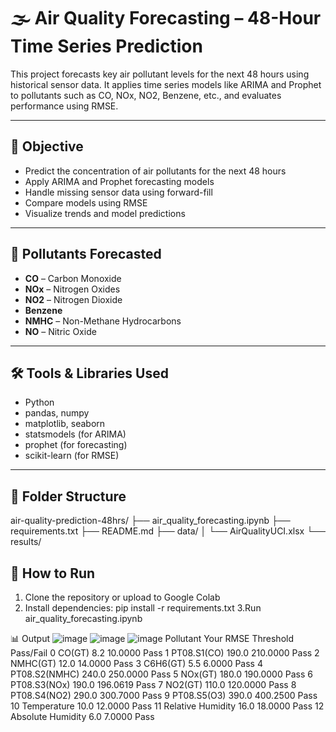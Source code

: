 # 🌫️ Air Quality Forecasting – 48-Hour Time Series Prediction

This project forecasts key air pollutant levels for the next 48 hours using historical sensor data. It applies time series models like ARIMA and Prophet to pollutants such as CO, NOx, NO2, Benzene, etc., and evaluates performance using RMSE.

---

## 🎯 Objective

- Predict the concentration of air pollutants for the next 48 hours
- Apply ARIMA and Prophet forecasting models
- Handle missing sensor data using forward-fill
- Compare models using RMSE
- Visualize trends and model predictions

---

## 🧪 Pollutants Forecasted

- **CO** – Carbon Monoxide
- **NOx** – Nitrogen Oxides
- **NO2** – Nitrogen Dioxide
- **Benzene**
- **NMHC** – Non-Methane Hydrocarbons
- **NO** – Nitric Oxide

---

## 🛠️ Tools & Libraries Used

- Python
- pandas, numpy
- matplotlib, seaborn
- statsmodels (for ARIMA)
- prophet (for forecasting)
- scikit-learn (for RMSE)

---

## 📁 Folder Structure

air-quality-prediction-48hrs/
├── air_quality_forecasting.ipynb
├── requirements.txt
├── README.md
├── data/
│ └── AirQualityUCI.xlsx
└── results/
## 🚀 How to Run

1. Clone the repository or upload to Google Colab
2. Install dependencies:
pip install -r requirements.txt
3.Run air_quality_forecasting.ipynb

📊 Output 
![image](https://github.com/user-attachments/assets/7b3f830d-3461-49be-86d7-fa7e41cd46e0)
![image](https://github.com/user-attachments/assets/e8deab62-a329-4fbd-880a-eac3d81f73de)
![image](https://github.com/user-attachments/assets/d3130cb6-51f7-49a4-a23c-13b7c38a8d0c)
              Pollutant  Your RMSE  Threshold Pass/Fail
0              CO(GT)        8.2    10.0000      Pass
1         PT08.S1(CO)      190.0   210.0000      Pass
2            NMHC(GT)       12.0    14.0000      Pass
3            C6H6(GT)        5.5     6.0000      Pass
4       PT08.S2(NMHC)      240.0   250.0000      Pass
5             NOx(GT)      180.0   190.0000      Pass
6        PT08.S3(NOx)      190.0   196.0619      Pass
7             NO2(GT)      110.0   120.0000      Pass
8        PT08.S4(NO2)      290.0   300.7000      Pass
9         PT08.S5(O3)      390.0   400.2500      Pass
10        Temperature       10.0    12.0000      Pass
11  Relative Humidity       16.0    18.0000      Pass
12  Absolute Humidity        6.0     7.0000      Pass





